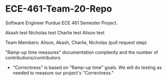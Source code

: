 # ECE-461-Team-20-Repo
Software Engineer Purdue ECE 461 Semester Project.

Akash test
Nicholas test 
Charlie test
Alison test

Team Members: Alison, Akash, Charlie, Nicholas (pull request step)

"Ramp-up time measures" documentation complexity and the number of contributions/contributors.
  - "Correctness" is based on "Ramp-up time" goals. We will do testing as needed to measure our project's "Correctness."
